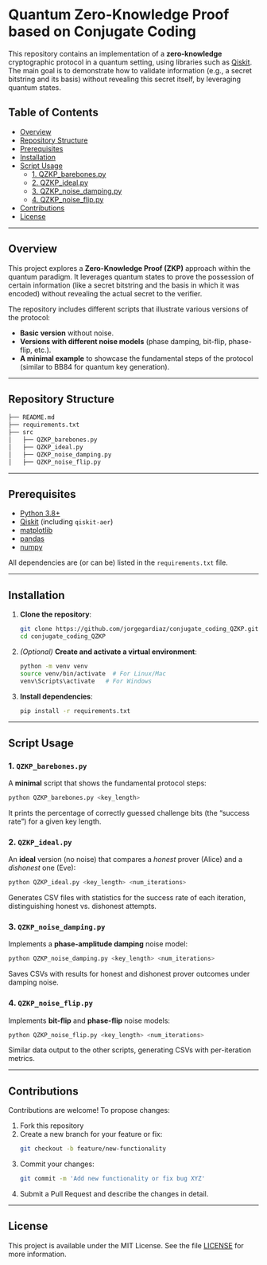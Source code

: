 # Quantum Zero-Knowledge Proof based on Conjugate Coding

This repository contains an implementation of a **zero-knowledge** cryptographic protocol in a quantum setting, using libraries such as [Qiskit](https://qiskit.org/). The main goal is to demonstrate how to validate information (e.g., a secret bitstring and its basis) without revealing this secret itself, by leveraging quantum states.

## Table of Contents
- [Overview](#overview)
- [Repository Structure](#repository-structure)
- [Prerequisites](#prerequisites)
- [Installation](#installation)
- [Script Usage](#script-usage)
  - [1. QZKP_barebones.py](#1-qzkp_barebonespy)
  - [2. QZKP_ideal.py](#2-qzkp_idealpy)
  - [3. QZKP_noise_damping.py](#3-qzkp_noise_dampingpy)
  - [4. QZKP_noise_flip.py](#4-qzkp_noise_flippy)
- [Contributions](#contributions)
- [License](#license)

---

## Overview

This project explores a **Zero-Knowledge Proof (ZKP)** approach within the quantum paradigm. It leverages quantum states to prove the possession of certain information (like a secret bitstring and the basis in which it was encoded) without revealing the actual secret to the verifier.

The repository includes different scripts that illustrate various versions of the protocol:

- **Basic version** without noise.  
- **Versions with different noise models** (phase damping, bit-flip, phase-flip, etc.).  
- **A minimal example** to showcase the fundamental steps of the protocol (similar to BB84 for quantum key generation).

---

## Repository Structure

```bash
├── README.md
├── requirements.txt
├── src
│   ├── QZKP_barebones.py
│   ├── QZKP_ideal.py
│   ├── QZKP_noise_damping.py
│   ├── QZKP_noise_flip.py
```
---

## Prerequisites

- [Python 3.8+](https://www.python.org/)
- [Qiskit](https://qiskit.org/) (including `qiskit-aer`)
- [matplotlib](https://matplotlib.org/)
- [pandas](https://pandas.pydata.org/)
- [numpy](https://numpy.org/)

All dependencies are (or can be) listed in the `requirements.txt` file.

---

## Installation

1. **Clone the repository**:
   ```bash
   git clone https://github.com/jorgegardiaz/conjugate_coding_QZKP.git
   cd conjugate_coding_QZKP
   ```
2. *(Optional)* **Create and activate a virtual environment**:
   ```bash
   python -m venv venv
   source venv/bin/activate  # For Linux/Mac
   venv\Scripts\activate   # For Windows
   ```
3. **Install dependencies**:
   ```bash
   pip install -r requirements.txt
   ```

---

## Script Usage

### 1. `QZKP_barebones.py`
A **minimal** script that shows the fundamental protocol steps:
```bash
python QZKP_barebones.py <key_length>
```
It prints the percentage of correctly guessed challenge bits (the “success rate”) for a given key length.

### 2. `QZKP_ideal.py`
An **ideal** version (no noise) that compares a *honest* prover (Alice) and a *dishonest* one (Eve):
```bash
python QZKP_ideal.py <key_length> <num_iterations>
```
Generates CSV files with statistics for the success rate of each iteration, distinguishing honest vs. dishonest attempts.

### 3. `QZKP_noise_damping.py`
Implements a **phase-amplitude damping** noise model:
```bash
python QZKP_noise_damping.py <key_length> <num_iterations>
```
Saves CSVs with results for honest and dishonest prover outcomes under damping noise.

### 4. `QZKP_noise_flip.py`
Implements **bit-flip** and **phase-flip** noise models:
```bash
python QZKP_noise_flip.py <key_length> <num_iterations>
```
Similar data output to the other scripts, generating CSVs with per-iteration metrics.

---

## Contributions
Contributions are welcome! To propose changes:
1. Fork this repository
2. Create a new branch for your feature or fix:
   ```bash
   git checkout -b feature/new-functionality
   ```
3. Commit your changes:
   ```bash
   git commit -m 'Add new functionality or fix bug XYZ'
   ```
4. Submit a Pull Request and describe the changes in detail.

---

## License
This project is available under the MIT License. See the file [LICENSE](LICENSE) for more information.
